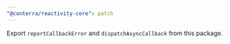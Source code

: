 ```yaml
---
"@conterra/reactivity-core": patch
---
```


Export `reportCallbackError` and `dispatchAsyncCallback` from this package.
